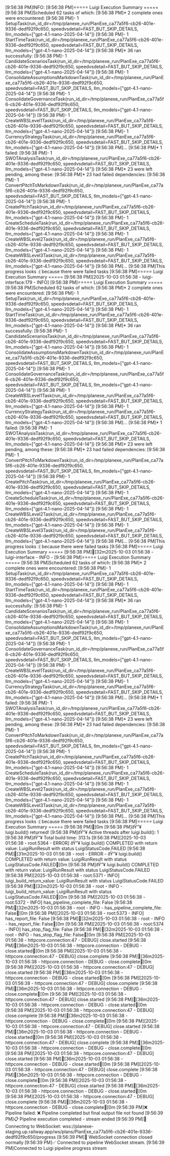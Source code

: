 [9:56:38 PM]INFO:
[9:56:38 PM]===== Luigi Execution Summary =====
[9:56:38 PM]Scheduled 62 tasks of which:
[9:56:38 PM]* 2 complete ones were encountered:
[9:56:38 PM]- 1 SetupTask(run_id_dir=/tmp/planexe_run/PlanExe_ca77a5f6-cb26-401e-9336-dedf92f9c650, speedvsdetail=FAST_BUT_SKIP_DETAILS, llm_models=["gpt-4.1-nano-2025-04-14"])
[9:56:38 PM]- 1 StartTimeTask(run_id_dir=/tmp/planexe_run/PlanExe_ca77a5f6-cb26-401e-9336-dedf92f9c650, speedvsdetail=FAST_BUT_SKIP_DETAILS, llm_models=["gpt-4.1-nano-2025-04-14"])
[9:56:38 PM]* 36 ran successfully:
[9:56:38 PM]- 1 CandidateScenariosTask(run_id_dir=/tmp/planexe_run/PlanExe_ca77a5f6-cb26-401e-9336-dedf92f9c650, speedvsdetail=FAST_BUT_SKIP_DETAILS, llm_models=["gpt-4.1-nano-2025-04-14"])
[9:56:38 PM]- 1 ConsolidateAssumptionsMarkdownTask(run_id_dir=/tmp/planexe_run/PlanExe_ca77a5f6-cb26-401e-9336-dedf92f9c650, speedvsdetail=FAST_BUT_SKIP_DETAILS, llm_models=["gpt-4.1-nano-2025-04-14"])
[9:56:38 PM]- 1 ConsolidateGovernanceTask(run_id_dir=/tmp/planexe_run/PlanExe_ca77a5f6-cb26-401e-9336-dedf92f9c650, speedvsdetail=FAST_BUT_SKIP_DETAILS, llm_models=["gpt-4.1-nano-2025-04-14"])
[9:56:38 PM]- 1 CreateWBSLevel1Task(run_id_dir=/tmp/planexe_run/PlanExe_ca77a5f6-cb26-401e-9336-dedf92f9c650, speedvsdetail=FAST_BUT_SKIP_DETAILS, llm_models=["gpt-4.1-nano-2025-04-14"])
[9:56:38 PM]- 1 CurrencyStrategyTask(run_id_dir=/tmp/planexe_run/PlanExe_ca77a5f6-cb26-401e-9336-dedf92f9c650, speedvsdetail=FAST_BUT_SKIP_DETAILS, llm_models=["gpt-4.1-nano-2025-04-14"])
[9:56:38 PM]...
[9:56:38 PM]* 1 failed:
[9:56:38 PM]- 1 SWOTAnalysisTask(run_id_dir=/tmp/planexe_run/PlanExe_ca77a5f6-cb26-401e-9336-dedf92f9c650, speedvsdetail=FAST_BUT_SKIP_DETAILS, llm_models=["gpt-4.1-nano-2025-04-14"])
[9:56:38 PM]* 23 were left pending, among these:
[9:56:38 PM]* 23 had failed dependencies:
[9:56:38 PM]- 1 ConvertPitchToMarkdownTask(run_id_dir=/tmp/planexe_run/PlanExe_ca77a5f6-cb26-401e-9336-dedf92f9c650, speedvsdetail=FAST_BUT_SKIP_DETAILS, llm_models=["gpt-4.1-nano-2025-04-14"])
[9:56:38 PM]- 1 CreatePitchTask(run_id_dir=/tmp/planexe_run/PlanExe_ca77a5f6-cb26-401e-9336-dedf92f9c650, speedvsdetail=FAST_BUT_SKIP_DETAILS, llm_models=["gpt-4.1-nano-2025-04-14"])
[9:56:38 PM]- 1 CreateScheduleTask(run_id_dir=/tmp/planexe_run/PlanExe_ca77a5f6-cb26-401e-9336-dedf92f9c650, speedvsdetail=FAST_BUT_SKIP_DETAILS, llm_models=["gpt-4.1-nano-2025-04-14"])
[9:56:38 PM]- 1 CreateWBSLevel2Task(run_id_dir=/tmp/planexe_run/PlanExe_ca77a5f6-cb26-401e-9336-dedf92f9c650, speedvsdetail=FAST_BUT_SKIP_DETAILS, llm_models=["gpt-4.1-nano-2025-04-14"])
[9:56:38 PM]- 1 CreateWBSLevel3Task(run_id_dir=/tmp/planexe_run/PlanExe_ca77a5f6-cb26-401e-9336-dedf92f9c650, speedvsdetail=FAST_BUT_SKIP_DETAILS, llm_models=["gpt-4.1-nano-2025-04-14"])
[9:56:38 PM]...
[9:56:38 PM]This progress looks :( because there were failed tasks
[9:56:38 PM]===== Luigi Execution Summary =====
[9:56:38 PM][2025-10-03 01:56:38 - luigi-interface:179 - INFO]
[9:56:38 PM]===== Luigi Execution Summary =====
[9:56:38 PM]Scheduled 62 tasks of which:
[9:56:38 PM]* 2 complete ones were encountered:
[9:56:38 PM]- 1 SetupTask(run_id_dir=/tmp/planexe_run/PlanExe_ca77a5f6-cb26-401e-9336-dedf92f9c650, speedvsdetail=FAST_BUT_SKIP_DETAILS, llm_models=["gpt-4.1-nano-2025-04-14"])
[9:56:38 PM]- 1 StartTimeTask(run_id_dir=/tmp/planexe_run/PlanExe_ca77a5f6-cb26-401e-9336-dedf92f9c650, speedvsdetail=FAST_BUT_SKIP_DETAILS, llm_models=["gpt-4.1-nano-2025-04-14"])
[9:56:38 PM]* 36 ran successfully:
[9:56:38 PM]- 1 CandidateScenariosTask(run_id_dir=/tmp/planexe_run/PlanExe_ca77a5f6-cb26-401e-9336-dedf92f9c650, speedvsdetail=FAST_BUT_SKIP_DETAILS, llm_models=["gpt-4.1-nano-2025-04-14"])
[9:56:38 PM]- 1 ConsolidateAssumptionsMarkdownTask(run_id_dir=/tmp/planexe_run/PlanExe_ca77a5f6-cb26-401e-9336-dedf92f9c650, speedvsdetail=FAST_BUT_SKIP_DETAILS, llm_models=["gpt-4.1-nano-2025-04-14"])
[9:56:38 PM]- 1 ConsolidateGovernanceTask(run_id_dir=/tmp/planexe_run/PlanExe_ca77a5f6-cb26-401e-9336-dedf92f9c650, speedvsdetail=FAST_BUT_SKIP_DETAILS, llm_models=["gpt-4.1-nano-2025-04-14"])
[9:56:38 PM]- 1 CreateWBSLevel1Task(run_id_dir=/tmp/planexe_run/PlanExe_ca77a5f6-cb26-401e-9336-dedf92f9c650, speedvsdetail=FAST_BUT_SKIP_DETAILS, llm_models=["gpt-4.1-nano-2025-04-14"])
[9:56:38 PM]- 1 CurrencyStrategyTask(run_id_dir=/tmp/planexe_run/PlanExe_ca77a5f6-cb26-401e-9336-dedf92f9c650, speedvsdetail=FAST_BUT_SKIP_DETAILS, llm_models=["gpt-4.1-nano-2025-04-14"])
[9:56:38 PM]...
[9:56:38 PM]* 1 failed:
[9:56:38 PM]- 1 SWOTAnalysisTask(run_id_dir=/tmp/planexe_run/PlanExe_ca77a5f6-cb26-401e-9336-dedf92f9c650, speedvsdetail=FAST_BUT_SKIP_DETAILS, llm_models=["gpt-4.1-nano-2025-04-14"])
[9:56:38 PM]* 23 were left pending, among these:
[9:56:38 PM]* 23 had failed dependencies:
[9:56:38 PM]- 1 ConvertPitchToMarkdownTask(run_id_dir=/tmp/planexe_run/PlanExe_ca77a5f6-cb26-401e-9336-dedf92f9c650, speedvsdetail=FAST_BUT_SKIP_DETAILS, llm_models=["gpt-4.1-nano-2025-04-14"])
[9:56:38 PM]- 1 CreatePitchTask(run_id_dir=/tmp/planexe_run/PlanExe_ca77a5f6-cb26-401e-9336-dedf92f9c650, speedvsdetail=FAST_BUT_SKIP_DETAILS, llm_models=["gpt-4.1-nano-2025-04-14"])
[9:56:38 PM]- 1 CreateScheduleTask(run_id_dir=/tmp/planexe_run/PlanExe_ca77a5f6-cb26-401e-9336-dedf92f9c650, speedvsdetail=FAST_BUT_SKIP_DETAILS, llm_models=["gpt-4.1-nano-2025-04-14"])
[9:56:38 PM]- 1 CreateWBSLevel2Task(run_id_dir=/tmp/planexe_run/PlanExe_ca77a5f6-cb26-401e-9336-dedf92f9c650, speedvsdetail=FAST_BUT_SKIP_DETAILS, llm_models=["gpt-4.1-nano-2025-04-14"])
[9:56:38 PM]- 1 CreateWBSLevel3Task(run_id_dir=/tmp/planexe_run/PlanExe_ca77a5f6-cb26-401e-9336-dedf92f9c650, speedvsdetail=FAST_BUT_SKIP_DETAILS, llm_models=["gpt-4.1-nano-2025-04-14"])
[9:56:38 PM]...
[9:56:38 PM]This progress looks :( because there were failed tasks
[9:56:38 PM]===== Luigi Execution Summary =====
[9:56:38 PM][32m2025-10-03 01:56:38 - luigi-interface - INFO -
[9:56:38 PM]===== Luigi Execution Summary =====
[9:56:38 PM]Scheduled 62 tasks of which:
[9:56:38 PM]* 2 complete ones were encountered:
[9:56:38 PM]- 1 SetupTask(run_id_dir=/tmp/planexe_run/PlanExe_ca77a5f6-cb26-401e-9336-dedf92f9c650, speedvsdetail=FAST_BUT_SKIP_DETAILS, llm_models=["gpt-4.1-nano-2025-04-14"])
[9:56:38 PM]- 1 StartTimeTask(run_id_dir=/tmp/planexe_run/PlanExe_ca77a5f6-cb26-401e-9336-dedf92f9c650, speedvsdetail=FAST_BUT_SKIP_DETAILS, llm_models=["gpt-4.1-nano-2025-04-14"])
[9:56:38 PM]* 36 ran successfully:
[9:56:38 PM]- 1 CandidateScenariosTask(run_id_dir=/tmp/planexe_run/PlanExe_ca77a5f6-cb26-401e-9336-dedf92f9c650, speedvsdetail=FAST_BUT_SKIP_DETAILS, llm_models=["gpt-4.1-nano-2025-04-14"])
[9:56:38 PM]- 1 ConsolidateAssumptionsMarkdownTask(run_id_dir=/tmp/planexe_run/PlanExe_ca77a5f6-cb26-401e-9336-dedf92f9c650, speedvsdetail=FAST_BUT_SKIP_DETAILS, llm_models=["gpt-4.1-nano-2025-04-14"])
[9:56:38 PM]- 1 ConsolidateGovernanceTask(run_id_dir=/tmp/planexe_run/PlanExe_ca77a5f6-cb26-401e-9336-dedf92f9c650, speedvsdetail=FAST_BUT_SKIP_DETAILS, llm_models=["gpt-4.1-nano-2025-04-14"])
[9:56:38 PM]- 1 CreateWBSLevel1Task(run_id_dir=/tmp/planexe_run/PlanExe_ca77a5f6-cb26-401e-9336-dedf92f9c650, speedvsdetail=FAST_BUT_SKIP_DETAILS, llm_models=["gpt-4.1-nano-2025-04-14"])
[9:56:38 PM]- 1 CurrencyStrategyTask(run_id_dir=/tmp/planexe_run/PlanExe_ca77a5f6-cb26-401e-9336-dedf92f9c650, speedvsdetail=FAST_BUT_SKIP_DETAILS, llm_models=["gpt-4.1-nano-2025-04-14"])
[9:56:38 PM]...
[9:56:38 PM]* 1 failed:
[9:56:38 PM]- 1 SWOTAnalysisTask(run_id_dir=/tmp/planexe_run/PlanExe_ca77a5f6-cb26-401e-9336-dedf92f9c650, speedvsdetail=FAST_BUT_SKIP_DETAILS, llm_models=["gpt-4.1-nano-2025-04-14"])
[9:56:38 PM]* 23 were left pending, among these:
[9:56:38 PM]* 23 had failed dependencies:
[9:56:38 PM]- 1 ConvertPitchToMarkdownTask(run_id_dir=/tmp/planexe_run/PlanExe_ca77a5f6-cb26-401e-9336-dedf92f9c650, speedvsdetail=FAST_BUT_SKIP_DETAILS, llm_models=["gpt-4.1-nano-2025-04-14"])
[9:56:38 PM]- 1 CreatePitchTask(run_id_dir=/tmp/planexe_run/PlanExe_ca77a5f6-cb26-401e-9336-dedf92f9c650, speedvsdetail=FAST_BUT_SKIP_DETAILS, llm_models=["gpt-4.1-nano-2025-04-14"])
[9:56:38 PM]- 1 CreateScheduleTask(run_id_dir=/tmp/planexe_run/PlanExe_ca77a5f6-cb26-401e-9336-dedf92f9c650, speedvsdetail=FAST_BUT_SKIP_DETAILS, llm_models=["gpt-4.1-nano-2025-04-14"])
[9:56:38 PM]- 1 CreateWBSLevel2Task(run_id_dir=/tmp/planexe_run/PlanExe_ca77a5f6-cb26-401e-9336-dedf92f9c650, speedvsdetail=FAST_BUT_SKIP_DETAILS, llm_models=["gpt-4.1-nano-2025-04-14"])
[9:56:38 PM]- 1 CreateWBSLevel3Task(run_id_dir=/tmp/planexe_run/PlanExe_ca77a5f6-cb26-401e-9336-dedf92f9c650, speedvsdetail=FAST_BUT_SKIP_DETAILS, llm_models=["gpt-4.1-nano-2025-04-14"])
[9:56:38 PM]...
[9:56:38 PM]This progress looks :( because there were failed tasks
[9:56:38 PM]===== Luigi Execution Summary =====
[9:56:38 PM][0m
[9:56:38 PM]ðŸ”¥ luigi.build() returned!
[9:56:38 PM]ðŸ”¥ Active threads after luigi.build(): 1
[9:56:38 PM]ðŸ”¥ Total build time: 313.1s
[9:56:38 PM][2025-10-03 01:56:38 - root:5364 - ERROR] ðŸ”¥ luigi.build() COMPLETED with return value: LuigiRunResult with status LuigiStatusCode.FAILED
[9:56:38 PM][31m2025-10-03 01:56:38 - root - ERROR - ðŸ”¥ luigi.build() COMPLETED with return value: LuigiRunResult with status LuigiStatusCode.FAILED[0m
[9:56:38 PM]ðŸ”¥ luigi.build() COMPLETED with return value: LuigiRunResult with status LuigiStatusCode.FAILED
[9:56:38 PM][2025-10-03 01:56:38 - root:5371 - INFO] luigi_build_return_value: LuigiRunResult with status LuigiStatusCode.FAILED
[9:56:38 PM][32m2025-10-03 01:56:38 - root - INFO - luigi_build_return_value: LuigiRunResult with status LuigiStatusCode.FAILED[0m
[9:56:38 PM][2025-10-03 01:56:38 - root:5372 - INFO] has_pipeline_complete_file: False
[9:56:38 PM][32m2025-10-03 01:56:38 - root - INFO - has_pipeline_complete_file: False[0m
[9:56:38 PM][2025-10-03 01:56:38 - root:5373 - INFO] has_report_file: False
[9:56:38 PM][32m2025-10-03 01:56:38 - root - INFO - has_report_file: False[0m
[9:56:38 PM][2025-10-03 01:56:38 - root:5374 - INFO] has_stop_flag_file: False
[9:56:38 PM][32m2025-10-03 01:56:38 - root - INFO - has_stop_flag_file: False[0m
[9:56:38 PM][2025-10-03 01:56:38 - httpcore.connection:47 - DEBUG] close.started
[9:56:38 PM][36m2025-10-03 01:56:38 - httpcore.connection - DEBUG - close.started[0m
[9:56:38 PM][2025-10-03 01:56:38 - httpcore.connection:47 - DEBUG] close.complete
[9:56:38 PM][36m2025-10-03 01:56:38 - httpcore.connection - DEBUG - close.complete[0m
[9:56:38 PM][2025-10-03 01:56:38 - httpcore.connection:47 - DEBUG] close.started
[9:56:38 PM][36m2025-10-03 01:56:38 - httpcore.connection - DEBUG - close.started[0m
[9:56:38 PM][2025-10-03 01:56:38 - httpcore.connection:47 - DEBUG] close.complete
[9:56:38 PM][36m2025-10-03 01:56:38 - httpcore.connection - DEBUG - close.complete[0m
[9:56:38 PM][2025-10-03 01:56:38 - httpcore.connection:47 - DEBUG] close.started
[9:56:38 PM][36m2025-10-03 01:56:38 - httpcore.connection - DEBUG - close.started[0m
[9:56:38 PM][2025-10-03 01:56:38 - httpcore.connection:47 - DEBUG] close.complete
[9:56:38 PM][36m2025-10-03 01:56:38 - httpcore.connection - DEBUG - close.complete[0m
[9:56:38 PM][2025-10-03 01:56:38 - httpcore.connection:47 - DEBUG] close.started
[9:56:38 PM][36m2025-10-03 01:56:38 - httpcore.connection - DEBUG - close.started[0m
[9:56:38 PM][2025-10-03 01:56:38 - httpcore.connection:47 - DEBUG] close.complete
[9:56:38 PM][36m2025-10-03 01:56:38 - httpcore.connection - DEBUG - close.complete[0m
[9:56:38 PM][2025-10-03 01:56:38 - httpcore.connection:47 - DEBUG] close.started
[9:56:38 PM][36m2025-10-03 01:56:38 - httpcore.connection - DEBUG - close.started[0m
[9:56:38 PM][2025-10-03 01:56:38 - httpcore.connection:47 - DEBUG] close.complete
[9:56:38 PM][36m2025-10-03 01:56:38 - httpcore.connection - DEBUG - close.complete[0m
[9:56:38 PM][2025-10-03 01:56:38 - httpcore.connection:47 - DEBUG] close.started
[9:56:38 PM][36m2025-10-03 01:56:38 - httpcore.connection - DEBUG - close.started[0m
[9:56:38 PM][2025-10-03 01:56:38 - httpcore.connection:47 - DEBUG] close.complete
[9:56:38 PM][36m2025-10-03 01:56:38 - httpcore.connection - DEBUG - close.complete[0m
[9:56:39 PM]❌ Pipeline failed: ❌ Pipeline completed but final output file not found
[9:56:39 PM]📋 Pipeline execution completed - stream ended
[9:56:39 PM]🔌 Connecting to WebSocket: wss://planexe-staging.up.railway.app/ws/plans/PlanExe_ca77a5f6-cb26-401e-9336-dedf92f9c650/progress
[9:56:39 PM]🔌 WebSocket connection closed normally
[9:56:39 PM]✅ Connected to pipeline WebSocket stream.
[9:56:39 PM]Connected to Luigi pipeline progress stream